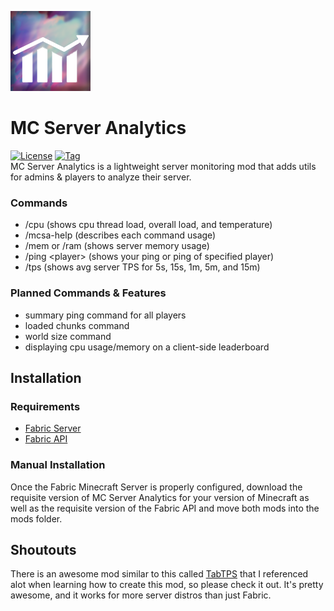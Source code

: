 ![Icon](src/main/resources/assets/mc_server_analytics/icon.png)
# MC Server Analytics
[![License](https://img.shields.io/github/license/danieltebor/mc-server-analytics)]()
[![Tag](https://img.shields.io/github/v/tag/danieltebor/mc-server-analytics)]()<br>
MC Server Analytics is a lightweight server monitoring mod that adds utils for admins & players to analyze their server.

### Commands
- /cpu (shows cpu thread load, overall load, and temperature)
- /mcsa-help (describes each command usage)
- /mem or /ram (shows server memory usage)
- /ping \<player\> (shows your ping or ping of specified player)
- /tps (shows avg server TPS for 5s, 15s, 1m, 5m, and 15m)

### Planned Commands & Features
- summary ping command for all players
- loaded chunks command
- world size command
- displaying cpu usage/memory on a client-side leaderboard

## Installation
### Requirements
- [Fabric Server](https://fabricmc.net/use/server/)
- [Fabric API](https://github.com/username/repository)

### Manual Installation
Once the Fabric Minecraft Server is properly configured, download the requisite version of MC Server Analytics for your version of Minecraft as well as the requisite version of the Fabric API and move both mods into the mods folder.

## Shoutouts
There is an awesome mod similar to this called [TabTPS](https://github.com/jpenilla/TabTPS) that I referenced alot when learning how to create this mod, so please check it out. It's pretty awesome, and it works for more server distros than just Fabric.
